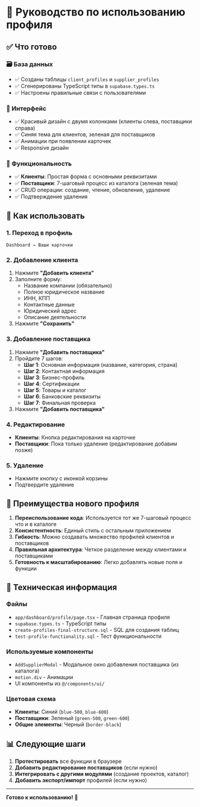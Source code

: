 # 👤 Руководство по использованию профиля

## ✅ Что готово

### 🗃️ База данных
- ✅ Созданы таблицы `client_profiles` и `supplier_profiles`
- ✅ Сгенерированы TypeScript типы в `supabase.types.ts`
- ✅ Настроены правильные связи с пользователями

### 🎨 Интерфейс
- ✅ Красивый дизайн с двумя колонками (клиенты слева, поставщики справа)
- ✅ Синяя тема для клиентов, зеленая для поставщиков
- ✅ Анимации при появлении карточек
- ✅ Responsive дизайн

### 🔧 Функциональность
- ✅ **Клиенты**: Простая форма с основными реквизитами
- ✅ **Поставщики**: 7-шаговый процесс из каталога (зеленая тема)
- ✅ CRUD операции: создание, чтение, обновление, удаление
- ✅ Подтверждение удаления

## 🚀 Как использовать

### 1. Переход в профиль
```
Dashboard → Ваши карточки
```

### 2. Добавление клиента
1. Нажмите **"Добавить клиента"**
2. Заполните форму:
   - Название компании (обязательно)
   - Полное юридическое название  
   - ИНН, КПП
   - Контактные данные
   - Юридический адрес
   - Описание деятельности
3. Нажмите **"Сохранить"**

### 3. Добавление поставщика
1. Нажмите **"Добавить поставщика"**
2. Пройдите 7 шагов:
   - **Шаг 1**: Основная информация (название, категория, страна)
   - **Шаг 2**: Контактная информация
   - **Шаг 3**: Бизнес-профиль
   - **Шаг 4**: Сертификации
   - **Шаг 5**: Товары и каталог
   - **Шаг 6**: Банковские реквизиты
   - **Шаг 7**: Финальная проверка
3. Нажмите **"Добавить поставщика"**

### 4. Редактирование
- **Клиенты**: Кнопка редактирования на карточке
- **Поставщики**: Пока только удаление (редактирование добавим позже)

### 5. Удаление
- Нажмите кнопку с иконкой корзины
- Подтвердите удаление

## 🎯 Преимущества нового профиля

1. **Переиспользование кода**: Используется тот же 7-шаговый процесс что и в каталоге
2. **Консистентность**: Единый стиль с остальным приложением
3. **Гибкость**: Можно создавать множество профилей клиентов и поставщиков
4. **Правильная архитектура**: Четкое разделение между клиентами и поставщиками
5. **Готовность к масштабированию**: Легко добавлять новые поля и функции

## 🔧 Техническая информация

### Файлы
- `app/dashboard/profile/page.tsx` - Главная страница профиля
- `supabase.types.ts` - TypeScript типы
- `create-profiles-final-structure.sql` - SQL для создания таблиц
- `test-profile-functionality.sql` - Тест функциональности

### Используемые компоненты
- `AddSupplierModal` - Модальное окно добавления поставщика (из каталога)
- `motion.div` - Анимации
- UI компоненты из `@/components/ui/`

### Цветовая схема
- **Клиенты**: Синий (`blue-500`, `blue-600`)
- **Поставщики**: Зеленый (`green-500`, `green-600`)
- **Общие элементы**: Черный (`border-black`)

## 📊 Следующие шаги

1. **Протестировать** все функции в браузере
2. **Добавить редактирование поставщиков** (если нужно)
3. **Интегрировать с другими модулями** (создание проектов, каталог)
4. **Добавить экспорт/импорт** профилей (если нужно)

---

**Готово к использованию!** 🎉 